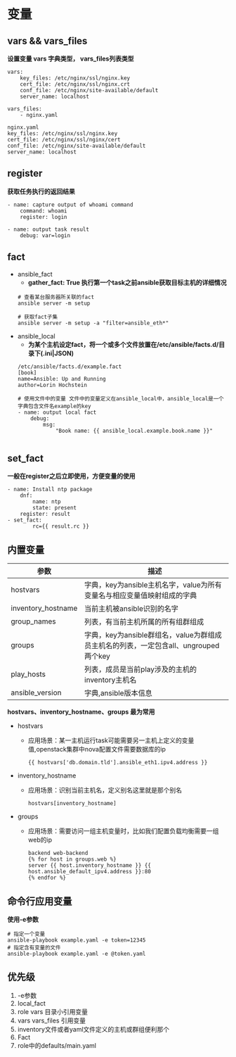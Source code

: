 # 变量
## vars && vars_files
**设置变量 vars 字典类型， vars_files列表类型**
```
vars:
	key_files: /etc/nginx/ssl/nginx.key
	cert_file: /etc/nginx/ssl/nginx.crt
	conf_file: /etc/nginx/site-available/default
	server_name: localhost

vars_files:
	- nginx.yaml

nginx.yaml
key_files: /etc/nginx/ssl/nginx.key
cert_file: /etc/nginx/ssl/nginx/cert
conf_file: /etc/nginx/site-available/default
server_name: localhost
```
## register
**获取任务执行的返回结果**
```
- name: capture output of whoami command
	command: whoami
	register: login

- name: output task result
	debug: var=login
```

## fact
- ansible_fact
	- **gather_fact: True 执行第一个task之前ansible获取目标主机的详细情况**
	```
	# 查看某台服务器所关联的fact
	ansible server -m setup

	# 获取fact子集
	ansible server -m setup -a "filter=ansible_eth*"
	```
- ansible_local
	- **为某个主机设定fact，将一个或多个文件放置在/etc/ansible/facts.d/目录下(.ini|JSON)**
	```
	/etc/ansible/facts.d/example.fact
	[book]
	name=Ansible: Up and Running
	author=Lorin Hochstein

	# 使用文件中的变量 文件中的变量定义在ansible_local中，ansible_local是一个字典包含文件名example的key
	- name: output local fact
		debug:
			msg:
				"Book name: {{ ansible_local.example.book.name }}"
				
	```
## set_fact
**一般在register之后立即使用，方便变量的使用**
```
- name: Install ntp package
	dnf:
		name: ntp
		state: present
	register: result
- set_fact: 
		rc={{ result.rc }}
```

## 内置变量
|参数|描述|
|---|---|
|hostvars| 字典，key为ansible主机名字，value为所有变量名与相应变量值映射组成的字典|
|inventory_hostname|当前主机被ansible识别的名字|
|group_names|列表，有当前主机所属的所有组群组成|
|groups|字典，key为ansible群组名，value为群组成员主机名的列表，一定包含all、ungrouped两个key|
|play_hosts|列表，成员是当前play涉及的主机的inventory主机名|
|ansible_version|字典,ansible版本信息|
**hostvars、inventory_hostname、groups 最为常用**
- hostvars
	- 应用场景：某一主机运行task可能需要另一主机上定义的变量值,openstack集群中nova配置文件需要数据库的ip
		```
		{{ hostvars['db.domain.tld'].ansible_eth1.ipv4.address }}
		```
- inventory_hostname
	- 应用场景：识别当前主机名，定义别名这里就是那个别名
		```
		hostvars[inventory_hostname]
		```

- groups
	- 应用场景：需要访问一组主机变量时，比如我们配置负载均衡需要一组web的ip
		```
		backend web-backend
		{% for host in groups.web %}
		server {{ host.inventory_hostname }} {{ host.ansible_default_ipv4.address }}:80
		{% endfor %}
		```

## 命令行应用变量
**使用-e参数**
```
# 指定一个变量
ansible-playbook example.yaml -e token=12345
# 指定含有变量的文件
ansible-playbook example.yaml -e @token.yaml
```

## 优先级
1. -e参数
2. local_fact
3. role vars 目录小引用变量
4. vars vars_files 引用变量
3. inventory文件或者yaml文件定义的主机或群组便利那个
4. Fact
5. role中的defaults/main.yaml
